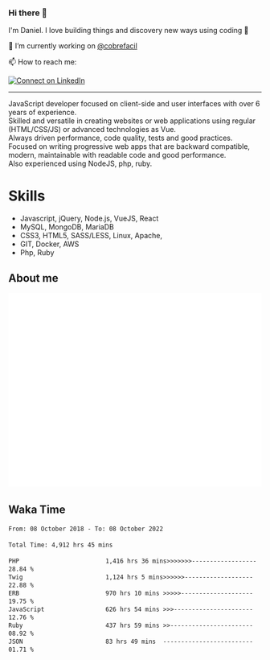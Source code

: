 ### Hi there 👋

I'm Daniel. I love building things and discovery new ways using coding :raised_hands: 

🔭 I’m currently working on [@cobrefacil](https://www.cobrefacil.com.br/)

📫 How to reach me:

[![Connect on LinkedIn](https://img.shields.io/badge/--linkedin?label=LinkedIn&logo=LinkedIn&style=social)](https://www.linkedin.com/in/daniel-cerverizzo/)

---

JavaScript developer focused on client-side and user interfaces with over 6 years of experience.  
Skilled and versatile in creating websites or web applications using regular (HTML/CSS/JS) or advanced technologies as Vue.  
Always driven performance, code quality, tests and good practices.  
 Focused on writing progressive web apps that are backward compatible, modern, maintainable with readable code and good performance.  
Also experienced using NodeJS, php, ruby. 


# Skills

 - Javascript, jQuery, Node.js, VueJS, React
 - MySQL, MongoDB, MariaDB    
 - CSS3, HTML5, SASS/LESS,  Linux, Apache,
 - GIT, Docker, AWS
 - Php, Ruby

## About me

![Metrics](/github-metrics.svg)

## Waka Time

<!--START_SECTION:waka-->

```text
From: 08 October 2018 - To: 08 October 2022

Total Time: 4,912 hrs 45 mins

PHP                        1,416 hrs 36 mins>>>>>>>------------------   28.84 %
Twig                       1,124 hrs 5 mins>>>>>>-------------------   22.88 %
ERB                        970 hrs 10 mins >>>>>--------------------   19.75 %
JavaScript                 626 hrs 54 mins >>>----------------------   12.76 %
Ruby                       437 hrs 59 mins >>-----------------------   08.92 %
JSON                       83 hrs 49 mins  -------------------------   01.71 %
```

<!--END_SECTION:waka-->

